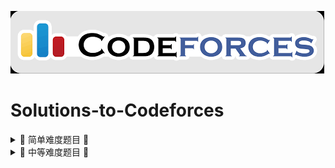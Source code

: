 [![MasterHead](imgs/codeforces.png)](https://github.com/theRunCom/Solutions-to-Codeforces)

# Solutions-to-Codeforces


<details>
<summary> 🧩 简单难度题目 📝 </summary>

| 题号#️  | 题目🫶 | 代码🐛 | 难度🥹 | 标签🚩 |
|:---:|:---:|:---:|:---:|:---:|
| 116A | [Tram](https://codeforces.com/problemset/problem/116/A) | [Tram](solutions/116A.cpp) | 800 | 模拟 |
| 467A | [George and Accommodation](https://codeforces.com/problemset/problem/467/A) | [George and Accommodation](solutions/467A.cpp) | 800 | 模拟 |
| 791A | [Bear and Big Brother](https://codeforces.com/problemset/problem/791/A) | [Bear and Big Brother](solutions/791A.cpp) | 800 | 模拟 |
| 977A | [Wrong Subtraction](https://codeforces.com/problemset/problem/977/A) | [solutions/977A.cpp](solutions/977A.cpp) | 800 | 模拟 |
| 1030A | [In Search of an Easy Problem](https://codeforces.com/problemset/problem/1030/A) | [In Search of an Easy Problem](solutions/1030A.cpp) | 800 | 模拟 |
| 71A | [Way Too Long Words](https://codeforces.com/problemset/problem/71/A) | [Way Too Long Words](solutions/71A.cpp) | 800 | 字符串 |
| 236A | [Boy or Girl](https://codeforces.com/problemset/problem/236/A) | [Boy or Girl](solutions/236A.cpp) | 800 | 字符串 |
| 4A | [Watermelon](https://codeforces.com/problemset/problem/4/A) | [Watermelon](solutions/4A.cpp) | 800 | 数学 |
| 617A | [Elephant](https://codeforces.com/problemset/problem/617/A) | [Elephant](solutions/617A.cpp) | 800 | 数学 |
| 1328A | [Divisibility Problem](https://codeforces.com/problemset/problem/1328/A) | [Divisibility Problem](solutions/1328A.cpp) | 800 | 数学 |
| 1553A | [Digits Sum](https://codeforces.com/problemset/problem/1553/A) | [Digits Sum](solutions/1553A.cpp) | 800 | 数学 |
| 1719A | [Chip Game](https://codeforces.com/problemset/problem/1719/A) | [Chip Game](solutions/1719A.cpp) | 800 | 数学 |
| 1843C | [Sum in Binary Tree](https://codeforces.com/problemset/problem/1843/C) | [Sum in Binary Tree](solutions/1843C.cpp) | 800 | 数学 |
| 318A | [Even Odds](https://codeforces.com/problemset/problem/318/A) | [Even Odds](solutions/318A.cpp) | 900 | 数学 |
| 1720A | [Burenka Plays with Fractions](https://codeforces.com/problemset/problem/1720/A) | [Burenka Plays with Fractions](solutions/1720A.cpp) | 900 | 数学 |
| 231A | [Team](https://codeforces.com/problemset/problem/231/A) | [Team](solutions/231A.cpp) | 800 | 暴力破解 |
| 271A | [Beautiful Year](https://codeforces.com/problemset/problem/271/A) | [Beautiful Year](solutions/271A.cpp) | 800 | 暴力破解 |
| 1720B | [Interesting Sum](https://codeforces.com/problemset/problem/1720/B) | [solutions/1720B.cpp](solutions/1720B.cpp) | 800 | 暴力破解 |
| 1732A | [Bestie](https://codeforces.com/problemset/problem/1732/A) | [Bestie](solutions/1732A.cpp) | 1000 | 暴力破解 |
| 1574B | [Combinatorics Homework](https://codeforces.com/problemset/problem/1574/B) | [Combinatorics Homework](solutions/1574B.cpp) | 1100 | 组合数学 |
| 996A | [Hit the Lottery](https://codeforces.com/problemset/problem/996/A) | [solutions/996A.cpp](solutions/996A.cpp) | 800 | 贪心 |
| 1712A | [Wonderful Permutation](https://codeforces.com/problemset/problem/1712/A) | [Wonderful Permutation](solutions/1712A.cpp) | 800 | 贪心 |
| 1716A | [2-3 Moves](https://codeforces.com/problemset/problem/1716/A) | [2-3 Moves](solutions/1716A.cpp) | 800 | 贪心 |
| 1721A | [Image](https://codeforces.com/problemset/problem/1721/A) | [Image](solutions/1721A.cpp) | 800 | 贪心 |

</details>

<details>
<summary> 🧗 中等难度题目 📝 </summary>

| 题号#️  | 题目🫶 | 代码🐛 | 难度🥹 | 标签🚩 |
|:---:|:---:|:---:|:---:|:---:|
| 1881D | [Divide and Equalize](https://codeforces.com/problemset/problem/1881/D) | [Divide and Equalize](solutions/1881D.cpp) | 1300 | 数学 |
| 318B | [Strings of Power](https://codeforces.com/problemset/problem/318/B) | [Strings of Power](solutions/318B.cpp) | 1300 | 字符串 |
| 1886C | [Decreasing String](https://codeforces.com/problemset/problem/1886/C) | [Decreasing String](solutions/1886C.cpp) | 1600 | 字符串 |
| 25A | [IQ test](https://codeforces.com/problemset/problem/25/A) | [IQ test](solutions/25A.cpp) | 1300 | 暴力破解 | 
| 1311C | [Perform the Combo](https://codeforces.com/contest/1311/problem/C) | [Perform the Combo](solutions/1311C.cpp) | 1300 | 暴力破解 |
| 1666C | [Connect the Points](https://codeforces.com/problemset/problem/1666/C) | [Connect the Points](solutions/1666C.cpp) | 1800 | 暴力破解 |
| 352B | [Jeff and Periods](https://codeforces.com/problemset/problem/352/B) | [Jeff and Periods](solutions/352B.cpp) | 1300 | 模拟 |
| 1922C | [Closest Cities](https://codeforces.com/problemset/problem/1922/C) | [Closest Cities](solutions/1922C.cpp) | 1300 | 模拟 |
| 1870D | [Prefix Purchase](https://codeforces.com/contest/1870/problem/D) | [Prefix Purchase](solutions/1870D.cpp) | 1800 | 模拟 |
| 1551C | [Interesting Story](https://codeforces.com/problemset/problem/1551/C) | [Interesting Story](solutions/1551C.cpp) | 1500 | 贪心 | 
</details>